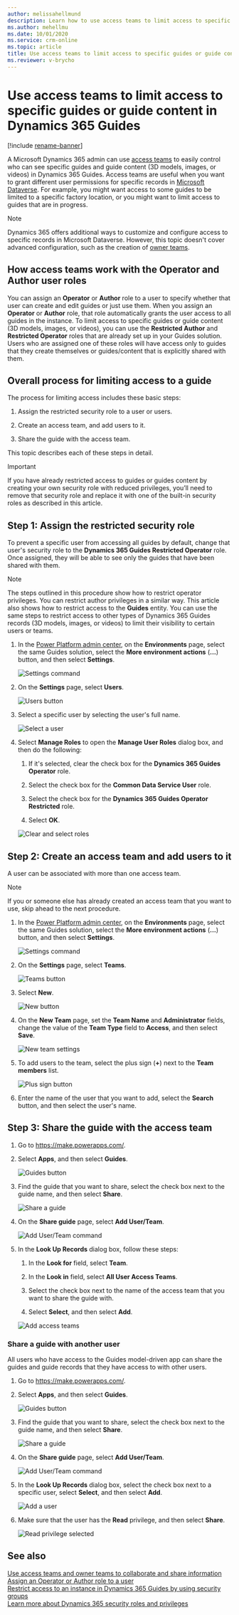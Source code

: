 ```yaml
---
author: melissahellmund
description: Learn how to use access teams to limit access to specific guides or guide content in Microsoft Dynamics 365 Guides.
ms.author: mehellmu
ms.date: 10/01/2020
ms.service: crm-online
ms.topic: article
title: Use access teams to limit access to specific guides or guide content in Dynamics 365 Guides
ms.reviewer: v-brycho
---
```


# Use access teams to limit access to specific guides or guide content in Dynamics 365 Guides

[!include [rename-banner](~/includes/cc-data-platform-banner.md)]

A Microsoft Dynamics 365 admin can use [access teams](https://docs.microsoft.com/dynamics365/customerengagement/on-premises/developer/use-access-teams-owner-teams-collaborate-share-information) to easily control who can see specific guides and guide content (3D models, images, or videos) in Dynamics 365 Guides. Access teams are useful when you want to grant different user permissions for specific records in [Microsoft Dataverse](https://docs.microsoft.com/powerapps/maker/common-data-service/data-platform-intro). For example, you might want access to some guides to be limited to a specific factory location, or you might want to limit access to guides that are in progress.

> [!NOTE]
> Dynamics 365 offers additional ways to customize and configure access to specific records in Microsoft Dataverse. However, this topic doesn't cover advanced configuration, such as the creation of [owner teams](https://docs.microsoft.com/dynamics365/customerengagement/on-premises/developer/use-access-teams-owner-teams-collaborate-share-information).

## How access teams work with the Operator and Author user roles

You can assign an **Operator** or **Author** role to a user to specify whether that user can create and edit guides or just use them. When you assign an **Operator** or **Author** role, that role automatically grants the user access to all guides in the instance. To limit access to specific guides or guide content (3D models, images, or videos), you can use the **Restricted Author** and **Restricted Operator** roles that are already set up in your Guides solution. Users who are assigned one of these roles will have access only to guides that they create themselves or guides/content that is explicitly shared with them. 

## Overall process for limiting access to a guide

The process for limiting access includes these basic steps:

1. Assign the restricted security role to a user or users.

2. Create an access team, and add users to it.

3. Share the guide with the access team.

This topic describes each of these steps in detail.

>[!IMPORTANT]
>If you have already restricted access to guides or guides content by creating your own security role with reduced privileges, you’ll need to remove that security role and replace it with one of the built-in security roles as described in this article.

## Step 1: Assign the restricted security role

To prevent a specific user from accessing all guides by default, change that user's security role to the **Dynamics 365 Guides Restricted Operator** role. Once assigned, they will be able to see only the guides that have been shared with them.

> [!NOTE]
> The steps outlined in this procedure show how to restrict operator privileges. You can restrict author privileges in a similar way. This article also shows how to restrict access to the **Guides** entity. You can use the same steps to restrict access to other types of Dynamics 365 Guides records (3D models, images, or videos) to limit their visibility to certain users or teams. 

1. In the [Power Platform admin center](https://admin.powerplatform.microsoft.com/environments), on the **Environments** page, select the same Guides solution, select the **More environment actions** (**...**) button, and then select **Settings**.

    ![Settings command](media/access-teams-9.PNG "Settings command")

2. On the **Settings** page, select **Users**.

    ![Users button](media/access-teams-10.PNG "Users button")

3. Select a specific user by selecting the user's full name.

    ![Select a user](media/access-teams-11.PNG "Select a user")

4. Select **Manage Roles** to open the **Manage User Roles** dialog box, and then do the following:

    1. If it's selected, clear the check box for the **Dynamics 365 Guides Operator** role.
    
    2. Select the check box for the **Common Data Service User** role.

    3. Select the check box for the **Dynamics 365 Guides Operator Restricted** role.

    4. Select **OK**.

    ![Clear and select roles](media/access-teams-12.PNG "Clear and select roles")

## Step 2: Create an access team and add users to it

A user can be associated with more than one access team.

> [!NOTE]
> If you or someone else has already created an access team that you want to use, skip ahead to the next procedure.

1. In the [Power Platform admin center](https://admin.powerplatform.microsoft.com/environments), on the **Environments** page, select the same Guides solution, select the **More environment actions** (**...**) button, and then select **Settings**.

    ![Settings command](media/access-teams-9.PNG "Settings command")

2. On the **Settings** page, select **Teams**.

    ![Teams button](media/access-teams-14.PNG "Teams button")

3. Select **New**.

    ![New button](media/access-teams-15.PNG "New button")

4. On the **New Team** page, set the **Team Name** and **Administrator** fields, change the value of the **Team Type** field to **Access**, and then select **Save**.

    ![New team settings](media/access-teams-16.jpg "New team settings")

5. To add users to the team, select the plus sign (**+**) next to the **Team members** list.

    ![Plus sign button](media/access-teams-17.jpg "Plus sign button")

6. Enter the name of the user that you want to add, select the **Search** button, and then select the user's name.

## Step 3: Share the guide with the access team

1. Go to <https://make.powerapps.com/>.

2. Select **Apps**, and then select **Guides**.

    ![Guides button](media/access-teams-22.PNG "Guides button")

3. Find the guide that you want to share, select the check box next to the guide name, and then select **Share**.

    ![Share a guide](media/access-teams-19.PNG "Share a guide")

4. On the **Share guide** page, select **Add User/Team**.

    ![Add User/Team command](media/access-teams-20.PNG "Add User/Team command")

5. In the **Look Up Records** dialog box, follow these steps:

    1. In the **Look for** field, select **Team**.

    2. In the **Look in** field, select **All User Access Teams**.

    3. Select the check box next to the name of the access team that you want to share the guide with.

    4. Select **Select**, and then select **Add**.

    ![Add access teams](media/access-teams-21.PNG "Add access teams")

### Share a guide with another user

All users who have access to the Guides model-driven app can share the guides and guide records that they have access to with other users.

1. Go to <https://make.powerapps.com/>.

2. Select **Apps**, and then select **Guides**.

    ![Guides button](media/access-teams-22.PNG "Guides button")

3. Find the guide that you want to share, select the check box next to the guide name, and then select **Share**.

    ![Share a guide](media/access-teams-23.PNG "Share a guide")

4. On the **Share guide** page, select **Add User/Team**.

    ![Add User/Team command](media/access-teams-24.PNG "Add User/Team command")

5. In the **Look Up Records** dialog box, select the check box next to a specific user, select **Select**, and then select **Add**.

    ![Add a user](media/access-teams-25.PNG "Add a user")

6. Make sure that the user has the **Read** privilege, and then select **Share**.

    ![Read privilege selected](media/access-teams-26.PNG "Read privilege selected")

## See also

[Use access teams and owner teams to collaborate and share information](https://docs.microsoft.com/dynamics365/customerengagement/on-premises/developer/use-access-teams-owner-teams-collaborate-share-information)<br>
[Assign an Operator or Author role to a user](assign-role.md)<br>
[Restrict access to an instance in Dynamics 365 Guides by using security groups](admin-security.md)<br>
[Learn more about Dynamics 365 security roles and privileges](https://docs.microsoft.com/dynamics365/customerengagement/on-premises/admin/security-roles-privileges)
